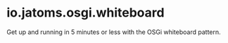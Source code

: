 # io.jatoms.osgi.whiteboard
 Get up and running in 5 minutes or less with the OSGi whiteboard pattern.
